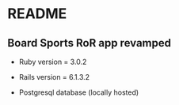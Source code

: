 # README

## Board Sports RoR app revamped

* Ruby version = 3.0.2

* Rails version = 6.1.3.2

* Postgresql database (locally hosted)



